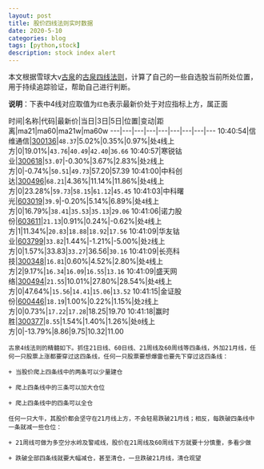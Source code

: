 ```yaml
---
layout: post
title: 股价四线法则实时数据
date: 2020-5-10
categories: blog
tags: [python,stock]
description: stock index alert
---
```



本文根据雪球大v[古泉](https://xueqiu.com/u/7148646888)的[古泉四线法则](https://xueqiu.com/7148646888/130498192)，计算了自己的一些自选股当前所处位置，用于持续追踪验证，帮助自己进行判断。

**说明**：下表中4线对应取值为`红色`表示最新价处于对应指标上方，属正面

时间|名称|代码|最新价|当日|3日|5日|位置|变动|距离|ma21|ma60|ma21w|ma60w
---|---|---|---|---|---|---|---|---
10:40:54|信维通信|[300136](https://xueqiu.com/S/SZ300136)|`48.37`|5.02%|0.35%|0.97%|处`4`线上方|0|19.01%|`43.76`|`40.49`|`42.40`|`36.66`
10:40:57|寒锐钴业|[300618](https://xueqiu.com/S/SZ300618)|`53.07`|-0.30%|3.67%|2.83%|处`2`线上方|0|-0.74%|`50.51`|`49.73`|57.20|57.39
10:41:00|中科创达|[300496](https://xueqiu.com/S/SZ300496)|`68.21`|4.36%|11.14%|11.86%|处`4`线上方|0|23.28%|`59.73`|`58.15`|`61.12`|`45.45`
10:41:03|中科曙光|[603019](https://xueqiu.com/S/SH603019)|`39.9`|-0.20%|5.14%|6.89%|处`4`线上方|0|16.79%|`38.41`|`35.53`|`35.13`|`29.06`
10:41:06|诺力股份|[603611](https://xueqiu.com/S/SH603611)|`21.13`|0.91%|0.24%|-0.62%|处`4`线上方|1|11.34%|`20.83`|`18.88`|`18.92`|`17.56`
10:41:09|华友钴业|[603799](https://xueqiu.com/S/SH603799)|`33.82`|1.44%|-1.21%|-5.00%|处`2`线上方|0|1.57%|33.83|`33.27`|36.56|`30.16`
10:41:09|长亮科技|[300348](https://xueqiu.com/S/SZ300348)|`16.81`|0.60%|4.52%|2.80%|处`4`线上方|2|9.17%|`16.34`|`16.09`|`16.55`|`13.16`
10:41:09|盛天网络|[300494](https://xueqiu.com/S/SZ300494)|`21.55`|10.01%|27.80%|28.54%|处`4`线上方|0|47.64%|`15.56`|`14.41`|`15.06`|`13.52`
10:41:15|金证股份|[600446](https://xueqiu.com/S/SH600446)|`18.19`|1.00%|0.22%|1.15%|处`2`线上方|0|0.73%|`17.22`|`17.28`|18.25|19.70
10:41:18|赢时胜|[300377](https://xueqiu.com/S/SZ300377)|`8.55`|1.54%|1.40%|1.26%|处`0`线上方|0|-13.79%|8.86|9.75|10.32|11.00

```
古泉4线法则的精髓如下。抓住21日线、60日线、21周线及60周线等四条线，外加21月线，任何一只股票上涨都要穿过这四条线，任何一只股票要想爆雷也要先下穿过这四条线：

+ 当股价爬上四条线中的两条可以少量建仓

+ 爬上四条线中的三条可以加大仓位

+ 爬上四条线中的四条可以全仓

任何一只大牛，其股价都会坚守在21月线上方，不会轻易跌破21月线；相反，每跌破四条线中一条就减一些仓位：

+ 21周线可做为多空分水岭及警戒线，股价在21周线及60周线下方就要十分慎重，多看少做

+ 跌破全部四条线就要大幅减仓，甚至清仓，一旦跌破21月线，清仓观望
```